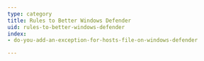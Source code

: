 ```yaml
---
type: category
title: Rules to Better Windows Defender
uid: rules-to-better-windows-defender
index:
- do-you-add-an-exception-for-hosts-file-on-windows-defender

---
```



